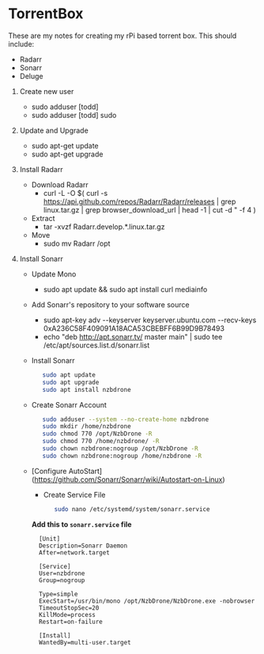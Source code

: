 # TorrentBox
These are my notes for creating my rPi based torrent box. This should include:
* Radarr
* Sonarr
* Deluge

1. Create new user
   - sudo adduser [todd]
   - sudo adduser [todd] sudo
  
2. Update and Upgrade
   - sudo apt-get update
   - sudo apt-get upgrade

3. Install Radarr
   - Download Radarr
      - curl -L -O $( curl -s https://api.github.com/repos/Radarr/Radarr/releases | grep linux.tar.gz | grep browser_download_url | head -1 | cut -d \" -f 4 )
   - Extract
      - tar -xvzf Radarr.develop.*.linux.tar.gz
   - Move
      - sudo mv Radarr /opt

3. Install Sonarr
   - Update Mono
     - sudo apt update && sudo apt install curl mediainfo
   - Add Sonarr's repository to your software source
      - sudo apt-key adv --keyserver keyserver.ubuntu.com --recv-keys 0xA236C58F409091A18ACA53CBEBFF6B99D9B78493
      - echo "deb http://apt.sonarr.tv/ master main" | sudo tee /etc/apt/sources.list.d/sonarr.list
   - Install Sonarr
      ```bash
         sudo apt update
         sudo apt upgrade
         sudo apt install nzbdrone 
      ```
   - Create Sonarr Account
     ```bash
        sudo adduser --system --no-create-home nzbdrone
        sudo mkdir /home/nzbdrone
        sudo chmod 770 /opt/NzbDrone -R
        sudo chmod 770 /home/nzbdrone/ -R
        sudo chown nzbdrone:nogroup /opt/NzbDrone -R
        sudo chown nzbdrone:nogroup /home/nzbdrone -R
     ```     
   - [Configure AutoStart] (https://github.com/Sonarr/Sonarr/wiki/Autostart-on-Linux)
      - Create Service File        
        ```bash
           sudo nano /etc/systemd/system/sonarr.service
        ```

      **Add this to `sonarr.service` file**

      ```
        [Unit]
        Description=Sonarr Daemon
        After=network.target

        [Service]
        User=nzbdrone
        Group=nogroup

        Type=simple
        ExecStart=/usr/bin/mono /opt/NzbDrone/NzbDrone.exe -nobrowser
        TimeoutStopSec=20
        KillMode=process
        Restart=on-failure

        [Install]
        WantedBy=multi-user.target
      ```
  
